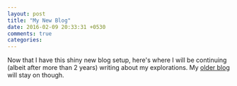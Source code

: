 ```yaml
---
layout: post
title: "My New Blog"
date: 2016-02-09 20:33:31 +0530
comments: true
categories: 
---
```

Now that I have this shiny new blog setup, here's where I will be continuing (albeit after more than 2 years) writing about my explorations. 
My [older blog](http://kmmankad.blogspot.com) will stay on though.
